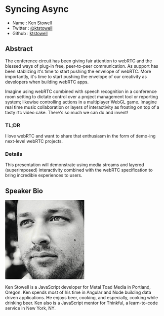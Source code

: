 # Syncing Async

* Name      : Ken Stowell
* Twitter   : [@ktstowell](http://twitter.com/ktstowell)
* Github    : [ktstowell](http://github.com/ktstowell)

## Abstract

The conference circuit has been giving fair attention to webRTC and the blessed ways of plug-in free, peer-to-peer communication. As support has been stablizing it's time to start pushing the envelope
of webRTC. More importantly, it's time to start pushing the envelope of our creativity as developers when building webRTC apps.

Imagine using webRTC combined with speech recognition in a conference room setting to dictate control over a project management tool or reporting system; likewise controlling actions in a multiplayer WebGL game. Imagine real time music collaboration or layers of interactivity
as frosting on top of a tasty rtc video cake. There's so much we can do and invent!

### TL;DR
I love webRTC and want to share that enthusiasm in the form of demo-ing next-level webRTC projects. 

### Details
This presentation will demonstrate using media streams and layered (superimposed) interactivity combined with the webRTC specification to bring incredible experiences to users.

## Speaker Bio

![ktstowell](../images/ktstowell.png)

Ken Stowell is a JavaScript developer for Metal Toad Media in Portland, Oregon. Ken spends most of his time in Angular and Node building data driven applications. He enjoys beer, cooking, and especially, cooking while drinking beer. Ken also is a JavaScript mentor for Thinkful, a learn-to-code service in New York, NY.
